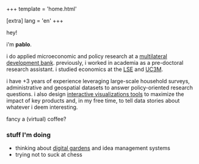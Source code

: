 +++
template = 'home.html'

[extra]
lang = 'en'
+++

<!-- Hey!

I'm Pablo.

I work as an Analyst at the [EBRD's Office of the Chief Economist](https://www.ebrd.com/sites/Satellite?c=Content&cid=1395317980748&pagename=EBRD%2FContent%2FContentLayout). Previously, I worked with [Miguel Almunia](https://malmunia.github.io/) and [Claudia Hupkau](https://sites.google.com/view/claudiahupkau/home) at [CUNEF](https://www.cunef.edu/en/) as a pre-doctoral research assistant. I studied economics at the [LSE](https://www.lse.ac.uk/) and [UC3M](https://www.uc3m.es/home).

My work leverages large-scale datasets to answer policy-oriented research questions in the realm of applied microeconomics. I also design [interactive visualizations tools](/projects) to maximize the impact of key products and, in my free time, to tell data stories about whatever I deem interesting.

Fancy a (virtual) coffee? -->

hey!

i'm **pablo**.

i do applied microeconomic and policy research at a [multilateral development bank](https://www.ebrd.com/sites/Satellite?c=Content&cid=1395317980748&pagename=EBRD%2FContent%2FContentLayout). previously, i worked in academia as a pre-doctoral research assistant. i studied economics at the [LSE](https://www.lse.ac.uk/) and [UC3M](https://www.uc3m.es/home).

i have +3 years of experience leveraging large-scale household surveys, administrative and geospatial datasets to answer policy-oriented research questions. i also design [interactive visualizations tools](/projects) to maximize the impact of key products and, in my free time, to tell data stories about whatever i deem interesting.

fancy a (virtual) coffee? 

<!-- i mainly read, write (code), work out, and try to enjoy life.  -->

### stuff I'm doing 
-	thinking about [digital gardens](https://maggieappleton.com/garden-history) and idea management systems
-	trying not to suck at chess